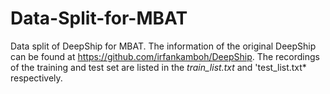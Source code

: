 # Data-Split-for-MBAT
Data split of DeepShip for MBAT.
The information of the original DeepShip can be found at https://github.com/irfankamboh/DeepShip.
The recordings of the training and test set are listed in the *train_list.txt* and 'test_list.txt* respectively.
